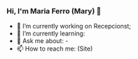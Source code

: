 ### Hi, I'm Maria Ferro (Mary) 👋
- 🔭 I’m currently working on Recepcionst;
- 🌱 I’m currently learning: 
- 💬 Ask me about: - 
- 📫 How to reach me: (Site)



<!--
**Mari-ax/Mari-ax** is a ✨ _special_ ✨ repository because its `README.md` (this file) appears on your GitHub profile.

Here are some ideas to get you started:

- 🔭 I’m currently working on ...
- 🌱 I’m currently learning ...
- 👯 I’m looking to collaborate on ...
- 🤔 I’m looking for help with ...
- 💬 Ask me about ...
- 📫 How to reach me: ...
- 😄 Pronouns: ...
- ⚡ Fun fact: ...
-->
